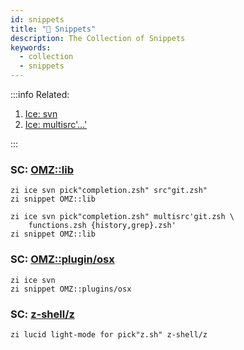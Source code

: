 ```yaml
---
id: snippets
title: "🔺 Snippets"
description: The Collection of Snippets
keywords:
  - collection
  - snippets
---
```


:::info Related:

1. [Ice: svn](/docs/guides/syntax/ice#the-ice-ice)
2. [Ice: multisrc'…'](/docs/guides/syntax/ice#the-multisrc-ice)

:::

### SC: [OMZ::lib](https://github.com/ohmyzsh/ohmyzsh/tree/master/lib)

```shell showLineNumbers
zi ice svn pick"completion.zsh" src"git.zsh"
zi snippet OMZ::lib
```

```shell showLineNumbers
zi ice svn pick"completion.zsh" multisrc'git.zsh \
    functions.zsh {history,grep}.zsh'
zi snippet OMZ::lib
```

### SC: [OMZ::plugin/osx](https://github.com/ohmyzsh/ohmyzsh/tree/master/plugins/osx)

```shell showLineNumbers
zi ice svn
zi snippet OMZ::plugins/osx
```

### SC: [z-shell/z](https://github.com/z-shell/z)

```shell
zi lucid light-mode for pick"z.sh" z-shell/z
```
